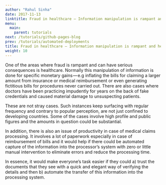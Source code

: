 ```yaml
---
author: "Rahul Sinha"
date: 2017-11-13
linktitle: Fraud in healthcare — Information manipulation is rampant and here is how to tackle it with an elegant solution.
menu:
  main:
    parent: tutorials
next: /tutorials/github-pages-blog
prev: /tutorials/automated-deployments
title: Fraud in healthcare — Information manipulation is rampant and here is how to tackle it with an elegant solution.
weight: 10
---
```


One of the areas where fraud is rampant and can have serious consequences is healthcare. Normally this manipulation of information is done for specific monetary gains — e.g inflating the bills for claiming a larger amount from insurance or medical reimbursement or even generating fictitious bills for procedures never carried out. There are also cases where doctors have been practicing impudently for years on the back of fake credentials and caused material damage to unsuspecting patients.

These are not stray cases. Such instances keep surfacing with regular frequency and contrary to popular perception, are not just confined to developing countries. Some of the cases involve high profile and public figures and the amounts in question could be substantial.

In addition, there is also an issue of productivity in case of medical claims processing. It involves a lot of paperwork especially in case of reimbursement of bills and it would help if there could be automated capture of the information into the processor’s system with zero or little manual intervention to eliminate errors and reduce the processing time.

In essence, it would make everyone’s task easier if they could a) trust the documents that they see with a quick and elegant way of verifying the details and then b) automate the transfer of this information into the processing system.
